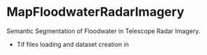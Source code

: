 # MapFloodwaterRadarImagery
Semantic Segmentation of Floodwater in Telescope Radar Imagery.
  - Tif files loading and dataset creation in 
